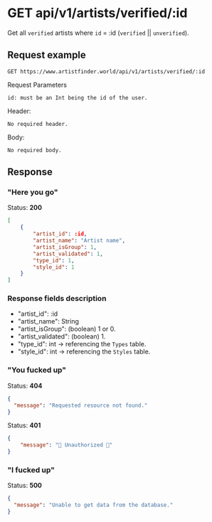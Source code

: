 # GET api/v1/artists/verified/:id

Get all `verified` artists where `id` = :id (`verified` || `unverified`).

## Request example

```
GET https://www.artistfinder.world/api/v1/artists/verified/:id
```
Request Parameters
```
id: must be an Int being the id of the user.
```
Header:
```
No required header.
```
Body:
```
No required body.
```

## Response

### "Here you go"

Status: **200**
```json
[
	{
		"artist_id": :id,
		"artist_name": "Artist name",
		"artist_isGroup": 1,
		"artist_validated": 1,
		"type_id": 1,
		"style_id": 1
	}
]
```

### Response fields description

- "artist_id": :id
- "artist_name": String
- "artist_isGroup": (boolean) 1 or 0.
- "artist_validated": (boolean) 1.
- "type_id": int -> referencing the `Types` table.
- "style_id": int -> referencing the `Styles` table.

### "You fucked up"

Status: **404**
```json
{
  "message": "Requested resource not found."
}
```
Status: **401**
```json
{
	"message": "🚫 Unauthorized 🚫"
}
```

### "I fucked up"

Status: **500**
```json
{
  "message": "Unable to get data from the database."
}
```